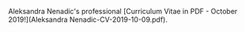 Aleksandra Nenadic's professional [Curriculum Vitae in PDF - October 2019!](Aleksandra Nenadic-CV-2019-10-09.pdf).

